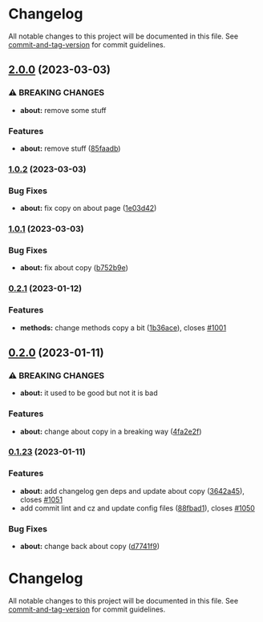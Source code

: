 # Changelog

All notable changes to this project will be documented in this file. See [commit-and-tag-version](https://github.com/absolute-version/commit-and-tag-version) for commit guidelines.

## [2.0.0](https://github.com/NYCPlanning/equity-tool/compare/v1.0.2...v2.0.0) (2023-03-03)


### ⚠ BREAKING CHANGES

* **about:** remove some stuff

### Features

* **about:** remove stuff ([85faadb](https://github.com/NYCPlanning/equity-tool/commit/85faadbe6dbc3a43e014627331b37ce8587bccab))

### [1.0.2](https://github.com/NYCPlanning/equity-tool/compare/v1.0.1...v1.0.2) (2023-03-03)


### Bug Fixes

* **about:** fix copy on about page ([1e03d42](https://github.com/NYCPlanning/equity-tool/commit/1e03d4259651785d1624efdb6e30a47a48e7cb63))

### [1.0.1](https://github.com/NYCPlanning/equity-tool/compare/v1.0.0...v1.0.1) (2023-03-03)


### Bug Fixes

* **about:** fix about copy ([b752b9e](https://github.com/NYCPlanning/equity-tool/commit/b752b9ea2415363049a57c6271bceb5351352511))

### [0.2.1](https://github.com/NYCPlanning/equity-tool/compare/v0.2.0...v0.2.1) (2023-01-12)


### Features

* **methods:** change methods copy a bit ([1b36ace](https://github.com/NYCPlanning/equity-tool/commit/1b36acec9dff55002fca7228f646ff691c35cfe3)), closes [#1001](https://github.com/NYCPlanning/equity-tool/issues/1001)

## [0.2.0](https://github.com/NYCPlanning/equity-tool/compare/v0.1.23...v0.2.0) (2023-01-11)


### ⚠ BREAKING CHANGES

* **about:** it used to be good but not it is bad

### Features

* **about:** change about copy in a breaking way ([4fa2e2f](https://github.com/NYCPlanning/equity-tool/commit/4fa2e2fcd7f0f13e57343f112ddfb4c2e1357ada))

### [0.1.23](https://github.com/NYCPlanning/equity-tool/compare/v0.1.22...v0.1.23) (2023-01-11)


### Features

* **about:** add changelog gen deps and update about copy ([3642a45](https://github.com/NYCPlanning/equity-tool/commit/3642a45511f3c0f0a36a9f03b1212a2ebea3fb7c)), closes [#1051](https://github.com/NYCPlanning/equity-tool/issues/1051)
* add commit lint and cz and update config files ([88fbad1](https://github.com/NYCPlanning/equity-tool/commit/88fbad14fd9aa4e4ee78062dec2e679d3581cb31)), closes [#1050](https://github.com/NYCPlanning/equity-tool/issues/1050)


### Bug Fixes

* **about:** change back about copy ([d7741f9](https://github.com/NYCPlanning/equity-tool/commit/d7741f90a1235801bfccaa65b365b696daecf30f))

# Changelog

All notable changes to this project will be documented in this file. See [commit-and-tag-version](https://github.com/absolute-version/commit-and-tag-version) for commit guidelines.
